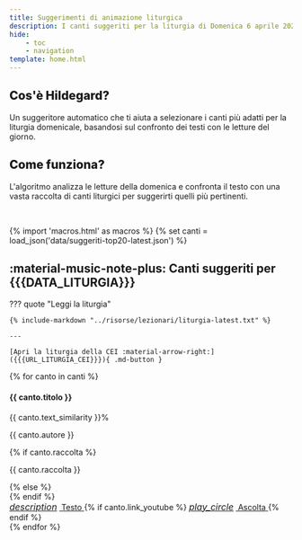 ```yaml
---
title: Suggerimenti di animazione liturgica
description: I canti suggeriti per la liturgia di Domenica 6 aprile 2025
hide:
    - toc
    - navigation
template: home.html
---
```


<div class="grid md:grid-cols-2 gap-8 mb-12">
  <div class="bg-white rounded-lg shadow p-6 border-l-4 border-accent-500">
    <h2 class="text-2xl font-extrabold text-primary-800 mb-3" style="font-weight: 800 !important;">Cos'è Hildegard?</h2>
    <p class="text-gray-700">Un suggeritore automatico che ti aiuta a selezionare i canti più adatti per la liturgia domenicale, basandosi sul confronto dei testi con le letture del giorno.</p>
  </div>
  
  <div class="bg-white rounded-lg shadow p-6 border-l-4 border-primary-500">
    <h2 class="text-2xl font-extrabold text-primary-800 mb-3" style="font-weight: 800 !important;">Come funziona?</h2>
    <p class="text-gray-700">L'algoritmo analizza le letture della domenica e confronta il testo con una vasta raccolta di canti liturgici per suggerirti quelli più pertinenti.</p>
  </div>
</div>

<br>

{% import 'macros.html' as macros %}
{% set canti = load_json('data/suggeriti-top20-latest.json') %}

## <span id="canti-suggeriti" class="text-primary-700 font-bold"> :material-music-note-plus: Canti suggeriti per {{{DATA_LITURGIA}}}</span>

??? quote "Leggi la liturgia"

    {% include-markdown "../risorse/lezionari/liturgia-latest.txt" %}

    ---

    [Apri la liturgia della CEI :material-arrow-right:]({{{URL_LITURGIA_CEI}}}){ .md-button }

<div class="grid md:grid-cols-2 lg:grid-cols-3 gap-6 mb-8">
  {% for canto in canti %}
  <div class="bg-white rounded-lg shadow-md overflow-hidden border-t-4 border-accent-500 flex flex-col">
    <div class="p-5 flex-grow">
      <div class="flex justify-between items-start">
        <h4 class="text-lg font-bold text-gray-800 mb-2">{{ canto.titolo }}</h4>
        <span class="bg-accent-100 text-accent-800 text-sm font-semibold rounded-full px-3 py-1">{{ canto.text_similarity }}%</span>
      </div>
      <p class="text-sm text-gray-600 mb-1">{{ canto.autore }}</p>
      {% if canto.raccolta %}
      <p class="text-sm text-gray-500 italic mb-3">{{ canto.raccolta }}</p>
      {% else %}
      <div class="mb-3"></div>
      {% endif %}
    </div>
    <div class="bg-gray-50 p-3 border-t border-gray-100 flex justify-between items-center">
      <a href="https://www.librettocanti.it/canto/{{ canto.titolo | lower | replace(' ', '-') }}-{{ canto.id_canti }}" class="text-accent-600 hover:text-accent-800 text-sm font-medium" target="_blank">
        <span class="flex items-center"><i class="material-icons" style="font-size: 1rem; margin-right: 0.25rem;">description</i> Testo</span>
      </a>
      {% if canto.link_youtube %}
      <a href="https://www.youtube.com/watch?v={{ canto.link_youtube }}" class="text-red-600 hover:text-red-800 text-sm font-medium" target="_blank">
        <span class="flex items-center"><i class="material-icons" style="font-size: 1rem; margin-right: 0.25rem;">play_circle</i> Ascolta</span>
      </a>
      {% endif %}
    </div>
  </div>
  {% endfor %}
</div>


